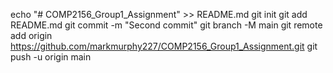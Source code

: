 echo "# COMP2156_Group1_Assignment" >> README.md
git init
git add README.md
git commit -m "Second commit"
git branch -M main
git remote add origin https://github.com/markmurphy227/COMP2156_Group1_Assignment.git
git push -u origin main
